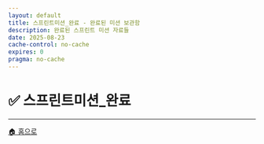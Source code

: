 ```yaml
---
layout: default
title: 스프린트미션_완료 - 완료된 미션 보관함
description: 완료된 스프린트 미션 자료들
date: 2025-08-23
cache-control: no-cache
expires: 0
pragma: no-cache
---
```


# ✅ 스프린트미션_완료

<script>

{%- assign cur_dir = "/스프린트미션_완료/" -%}
{%- include cur_files.liquid -%}

  var curDir = '{{- cur_file_dir -}}';
  var curFiles = {{- cur_files_json -}};
  var curPages = {{- cur_pages_json -}};
  
  console.log('curDir:', curDir);
  console.log('curFiles:', curFiles);
  console.log('curPages:', curPages);

  curPages.forEach(page => {
  // curFiles에 같은 name과 path가 있는지 확인
  const exists = curFiles.some(file => file.name === page.name && file.path === page.path);

  if (!exists) {
    // 확장자 추출
    let extname = '';
    if (page.name && page.name.includes('.')) {
      extname = '.' + page.name.split('.').pop();
    }

    // basename 추출
    let basename = page.name ? page.name.replace(/\.[^/.]+$/, '') : '';

    // modified_time 처리 (page.date가 없으면 빈 문자열)
    let modified_time = page.date || '';

    // curFiles 포맷에 맞게 변환해서 추가
    curFiles.push({
      name: page.name || '',
      path: page.path || '',
      extname: extname,
      modified_time: modified_time,
      basename: basename,
      url: page.url || ''
    });
  }
});

// curFiles.sort((a, b) => {
//   // 날짜가 ISO 형식이 아니면 Date 파싱이 안 될 수 있으니, 우선 문자열 비교
//   // 최신 날짜가 앞으로 오도록 내림차순
//   if (!a.modified_time) return 1;
//   if (!b.modified_time) return -1;
//   return b.modified_time.localeCompare(a.modified_time);
// });

curFiles.sort((a, b) => {
  // 파일명으로 한글/영문 구분하여 정렬
  if (!a.name) return 1;
  if (!b.name) return -1;
  return a.name.localeCompare(b.name, 'ko-KR', { numeric: true, caseFirst: 'lower' });
});

// 정렬 후 출력
curFiles.forEach(f => {
/*
      "name": "Grad-CAM_정상.png",
      "path": "/스프린트미션_완료/image/06_4팀_김명환/Grad-CAM_정상.png",
      "extname": ".png",
      "modified_time": "2025-08-24 12:11:59 +0900",
      "basename": "Grad-CAM_정상",
*/  
  console.log('curfiles:', JSON.stringify(f, null, 2));
});


  console.log('총 파일 수:', curFiles.length);
  console.log('파일 목록:', curFiles);

  var site_url = `https://c0z0c.github.io/sprint_mission/스프린트미션_완료`
  var raw_url = `https://raw.githubusercontent.com/c0z0c/sprint_mission/master/스프린트미션_완료`;
  var git_url = `https://github.com/c0z0c/sprint_mission/blob/master/스프린트미션_완료`
  var colab_url = `https://colab.research.google.com/github/c0z0c/sprint_mission/blob/master/스프린트미션_완료`;
  
  console.log('site_url:', site_url);
  console.log('raw_url:', raw_url);
  console.log('colab_url:', colab_url);


  // 파일 아이콘 및 타입 결정 함수
  function getFileInfo(extname) {
    switch(extname.toLowerCase()) {
      case '.ipynb':
        return { icon: '📓', type: 'Jupyter Notebook' };
      case '.py':
        return { icon: '🐍', type: 'Python 파일' };
      case '.md':
        return { icon: '📝', type: 'Markdown 문서' };
      case '.json':
        return { icon: '⚙️', type: 'JSON 설정' };
      case '.zip':
        return { icon: '📦', type: '압축 파일' };
      case '.png':
      case '.jpg':
      case '.jpeg':
        return { icon: '🖼️', type: '이미지 파일' };
      case '.csv':
        return { icon: '📊', type: '데이터 파일' };
      case '.pdf':
        return { icon: '📄', type: 'PDF 문서' };
      case '.docx':
        return { icon: '📊', type: 'Word 문서' };
      default:
        return { icon: '📄', type: '파일' };
    }
  }

  // 파일 액션 버튼 생성 함수
  function getFileActions(file) {
    const fileName = file.name;
    const fileExt = file.extname.toLowerCase();
    
    let actions = '';
    
    if (fileExt === '.md' && fileName !== 'index.md') {
      const mdName = fileName.replace('.md', '');
      actions += `<a href="${site_url}/${mdName}" class="file-action" title="렌더링된 페이지 보기" target="_blank">🌐</a>`;
      actions += `<a href="${git_url}/${fileName}" class="file-action" title="GitHub에서 원본 보기" target="_blank">📖</a>`;
    } else if (fileExt === '.ipynb') {
      actions += `<a href="${git_url}/${fileName}" class="file-action" title="GitHub에서 보기" target="_blank">📖</a>`;
      actions += `<a href="${colab_url}/${fileName}" class="file-action" title="Colab에서 열기" target="_blank">🚀</a>`;
    } else if (fileExt === '.pdf') {
      actions += `<a href="${git_url}/${fileName}" class="file-action" title="GitHub에서 보기" target="_blank">📖</a>`;
      actions += `<a href="https://docs.google.com/viewer?url=${raw_url}/${fileName}" class="file-action" title="PDF 뷰어로 열기" target="_blank">📄</a>`;
    } else if (fileExt === '.docx') {
      actions += `<a href="${git_url}/${fileName}" class="file-action" title="GitHub에서 보기" target="_blank">📖</a>`;
      actions += `<a href="https://docs.google.com/viewer?url=${raw_url}/${fileName}" class="file-action" title="Google에서 열기" target="_blank">📊</a>`;
    } else if (fileExt === '.html') {
      actions += `<a href="${site_url}/${fileName}" class="file-action" title="웹페이지로 보기" target="_blank">🌐</a>`;
      actions += `<a href="${git_url}/${fileName}" class="file-action" title="GitHub에서 원본 보기" target="_blank">📖</a>`;
    } else {
      actions += `<a href="${file.path}" class="file-action" title="파일 열기">📖</a>`;
    }
    
    return actions;
  }

  // DOM이 로드된 후 파일 목록 렌더링
  document.addEventListener('DOMContentLoaded', function() {
    const fileGrid = document.querySelector('.file-grid');
    
    if (curFiles.length === 0) {
      fileGrid.innerHTML = `
        <div class="empty-message">
          <span class="empty-icon">📄</span>
          <h3>파일이 없습니다</h3>
          <p>현재 이 위치에는 완료된 미션 파일이 없습니다.</p>
        </div>
      `;
      return;
    }

    let html = '';
    curFiles.forEach(file => {
      if (file.name === 'index.md' || file.name === 'info.md') return;

      const fileInfo = getFileInfo(file.extname);
      const fileDate = file.modified_time ? new Date(file.modified_time).toLocaleDateString('ko-KR') : '';
      const actions = getFileActions(file);
      
      html += `
        <div class="file-item">
          <div class="file-icon">${fileInfo.icon}</div>
          <div class="file-info">
            <h4 class="file-name">${file.name}</h4>
            <p class="file-type">${fileInfo.type}</p>
            <p class="file-size">${fileDate}</p>
          </div>
          <div class="file-actions">
            ${actions}
          </div>
        </div>
      `;
    });
    
    fileGrid.innerHTML = html;
  });
</script>

<div class="file-grid">
  <!-- 파일 목록이 JavaScript로 동적 생성됩니다 -->
</div>

---

<div class="navigation-footer">
  <a href="{{- site.baseurl -}}/" class="nav-button home">
    <span class="nav-icon">🏠</span> 홈으로
  </a>
</div>